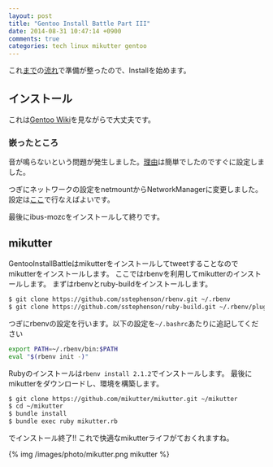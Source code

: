 ```yaml
---
layout: post
title: "Gentoo Install Battle Part III"
date: 2014-08-31 10:47:14 +0900
comments: true
categories: tech linux mikutter gentoo
---
```


これ[まで](/blog/2014/08/20/gentoo-install-battle-part-i/)の[流れ](/blog/2014/08/21/gentoo-install-battle-part-ii/)で準備が整ったので、Installを始めます。

## インストール

これは[Gentoo Wiki](http://wiki.gentoo.org/)を見ながらで大丈夫です。

### 嵌ったところ

音が鳴らないという問題が発生しました。[理由](http://pocke.hatenablog.com/entry/2014/02/02/100636)は簡単でしたのですぐに設定しました。

つぎにネットワークの設定をnetmountからNetworkManagerに変更しました。
設定は[ここ](http://wiki.gentoo.org/wiki/NetworkManager)で行なえばよいです。

最後にibus-mozcをインストールして終りです。

## mikutter

GentooInstallBattleはmikutterをインストールしてtweetすることなのでmikutterをインストールします。
ここではrbenvを利用してmikutterのインストールします。
まずはrbenvとruby-buildをインストールします。

```sh
$ git clone https://github.com/sstephenson/rbenv.git ~/.rbenv
$ git clone https://github.com/sstephenson/ruby-build.git ~/.rbenv/plugins/ruby-build
```

つぎにrbenvの設定を行います。以下の設定を`~/.bashrc`あたりに追記してください

```sh
export PATH=~/.rbenv/bin:$PATH
eval "$(rbenv init -)"
```

Rubyのインストールは`rbenv install 2.1.2`でインストールします。
最後にmikutterをダウンロードし、環境を構築します。

```sh
$ git clone https://github.com/mikutter/mikutter.git ~/mikutter
$ cd ~/mikutter
$ bundle install
$ bundle exec ruby mikutter.rb
```

でインストール終了!!
これで快適なmikutterライフがておくれますね。

{% img /images/photo/mikutter.png mikutter %}

